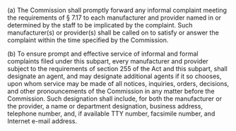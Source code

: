 (a) The Commission shall promptly forward any informal complaint meeting the requirements of § 7.17 to each manufacturer and provider named in or determined by the staff to be implicated by the complaint. Such manufacturer(s) or provider(s) shall be called on to satisfy or answer the complaint within the time specified by the Commission.

(b) To ensure prompt and effective service of informal and formal complaints filed under this subpart, every manufacturer and provider subject to the requirements of section 255 of the Act and this subpart, shall designate an agent, and may designate additional agents if it so chooses, upon whom service may be made of all notices, inquiries, orders, decisions, and other pronouncements of the Commission in any matter before the Commission. Such designation shall include, for both the manufacturer or the provider, a name or department designation, business address, telephone number, and, if available TTY number, facsimile number, and Internet e-mail address.

